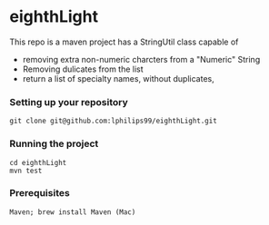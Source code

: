 # eighthLight
This repo is a maven project has a StringUtil class capable of 
- removing extra non-numeric charcters from a "Numeric" String
- Removing dulicates from the list
- return a list of specialty names, without duplicates,

### Setting up your repository
	git clone git@github.com:lphilips99/eighthLight.git



### Running the project
	cd eighthLight
	mvn test
	
### Prerequisites
	Maven; brew install Maven (Mac)
	

